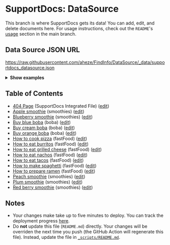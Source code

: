 # SupportDocs: DataSource
This branch is where SupportDocs gets its data! You can add, edit, and delete documents here. For usage instructions, check out the `README`'s [usage](https://github.com/aheze/SupportDocs#using-the-github-repo) section in the main branch.

## Data Source JSON URL
<a href="https://raw.githubusercontent.com/aheze/FindInfo/DataSource/_data/supportdocs_datasource.json">https://raw.githubusercontent.com/aheze/FindInfo/DataSource/_data/supportdocs_datasource.json</a>

<details>  
<summary><strong>Show examples</strong></summary>

<hr>

### SwiftUI
```swift
struct SwiftUIExampleView_MinimalCode: View {
    let dataSource = URL(string: "https://raw.githubusercontent.com/aheze/FindInfo/DataSource/_data/supportdocs_datasource.json")!
    @State var supportDocsPresented = false
    
    var body: some View {
        Button("Present SupportDocs from SwiftUI!") { supportDocsPresented = true }
        .sheet(isPresented: $supportDocsPresented, content: {
            SupportDocsView(dataSource: dataSource, isPresented: $supportDocsPresented)
        })
    }
}
```

### UIKit
```swift
class UIKitExampleController_MinimalCode: UIViewController {
    /**
    Connect this inside the storyboard.
    
    This is just for demo purposes, so it's not connected yet.
    */
    @IBAction func presentButtonPressed(_ sender: Any) {
        let dataSource = URL(string: "https://raw.githubusercontent.com/aheze/FindInfo/DataSource/_data/supportdocs_datasource.json")!
    
        let supportDocsViewController = SupportDocsViewController(dataSource: dataSource)
        self.present(supportDocsViewController, animated: true, completion: nil)
    }
}
```

<hr>

</details>

## Table of Contents
- [404 Page](https://aheze.github.io/FindInfo/404) (SupportDocs Integrated File) ([edit](https://github.com/aheze/FindInfo/edit/DataSource/FindInfo/404.md))
- [Apple smoothie](https://aheze.github.io/FindInfo/Sample-Smoothies/Apple) (smoothies) ([edit](https://github.com/aheze/FindInfo/edit/DataSource/Sample-Smoothies/Apple.md))
- [Blueberry smoothie](https://aheze.github.io/FindInfo/Sample-Smoothies/Blueberry) (smoothies) ([edit](https://github.com/aheze/FindInfo/edit/DataSource/Sample-Smoothies/Blueberry.md))
- [Buy blue boba](https://aheze.github.io/FindInfo/Lists/BuyBlueBoba) (boba) ([edit](https://github.com/aheze/FindInfo/edit/DataSource/Lists/BuyBlueBoba.md))
- [Buy cream boba](https://aheze.github.io/FindInfo/Lists/BuyCreamBoba) (boba) ([edit](https://github.com/aheze/FindInfo/edit/DataSource/Lists/BuyCreamBoba.md))
- [Buy orange boba](https://aheze.github.io/FindInfo/Lists/BuyOrangeBoba) (boba) ([edit](https://github.com/aheze/FindInfo/edit/DataSource/Lists/BuyOrangeBoba.md))
- [How to cook pizza](https://aheze.github.io/FindInfo/Sample-FastFood/HowToCookPizza) (fastFood) ([edit](https://github.com/aheze/FindInfo/edit/DataSource/Sample-FastFood/HowToCookPizza.md))
- [How to eat burritos](https://aheze.github.io/FindInfo/Sample-FastFood/HowToEatBurritos) (fastFood) ([edit](https://github.com/aheze/FindInfo/edit/DataSource/Sample-FastFood/HowToEatBurritos.md))
- [How to eat grilled cheese](https://aheze.github.io/FindInfo/Sample-FastFood/HowToEatGrilledCheese) (fastFood) ([edit](https://github.com/aheze/FindInfo/edit/DataSource/Sample-FastFood/HowToEatGrilledCheese.md))
- [How to eat nachos](https://aheze.github.io/FindInfo/Sample-FastFood/HowToEatNachos) (fastFood) ([edit](https://github.com/aheze/FindInfo/edit/DataSource/Sample-FastFood/HowToEatNachos.md))
- [How to eat tacos](https://aheze.github.io/FindInfo/Sample-FastFood/HowToEatTacos) (fastFood) ([edit](https://github.com/aheze/FindInfo/edit/DataSource/Sample-FastFood/HowToEatTacos.md))
- [How to make spaghetti](https://aheze.github.io/FindInfo/Sample-FastFood/HowToMakeSpaghetti) (fastFood) ([edit](https://github.com/aheze/FindInfo/edit/DataSource/Sample-FastFood/HowToMakeSpaghetti.md))
- [How to prepare ramen](https://aheze.github.io/FindInfo/Sample-FastFood/HowToPrepareRamen) (fastFood) ([edit](https://github.com/aheze/FindInfo/edit/DataSource/Sample-FastFood/HowToPrepareRamen.md))
- [Peach smoothie](https://aheze.github.io/FindInfo/Sample-Smoothies/Peach) (smoothies) ([edit](https://github.com/aheze/FindInfo/edit/DataSource/Sample-Smoothies/Peach.md))
- [Plum smoothie](https://aheze.github.io/FindInfo/Sample-Smoothies/Plum) (smoothies) ([edit](https://github.com/aheze/FindInfo/edit/DataSource/Sample-Smoothies/Plum.md))
- [Red berry smoothie](https://aheze.github.io/FindInfo/Sample-Smoothies/RedBerries) (smoothies) ([edit](https://github.com/aheze/FindInfo/edit/DataSource/Sample-Smoothies/RedBerries.md))


## Notes
- Your changes make take up to five minutes to deploy. You can track the deployment progress [here](https://github.com/aheze/FindInfo/deployments/activity_log?environment=github-pages).
- Do **not** update this file (`README.md`) directly. Your changes will be overriden the next time you push (the GitHub Action will regenerate this file). Instead, update the file in [`_scripts/README.md`](https://github.com/aheze/FindInfo/edit/DataSource/_scripts/README.md). 
